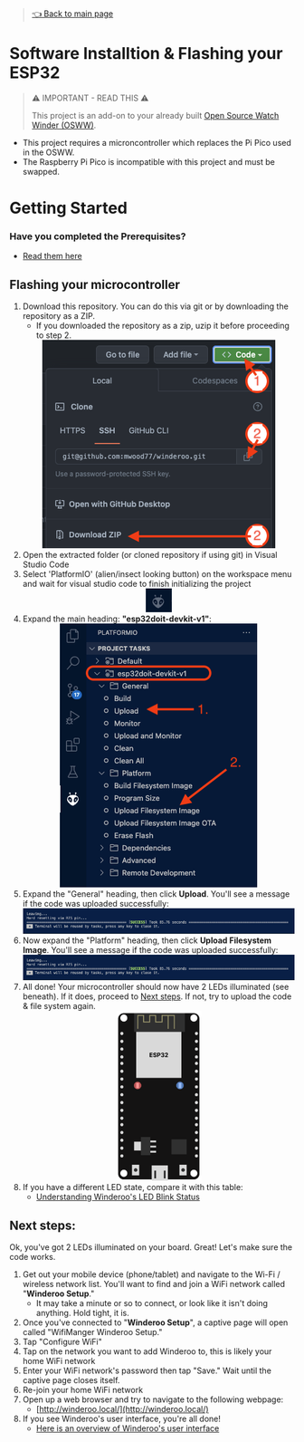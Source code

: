 > [👈 Back to main page](../README.md)

# Software Installtion & Flashing your ESP32

> ⚠️ IMPORTANT - READ THIS ⚠️
>
> This project is an add-on to your already built [Open Source Watch Winder (OSWW)](https://github.com/mwood77/osww). 

- This project requires a microncontroller which replaces the Pi Pico used in the OSWW.
- The Raspberry Pi Pico is incompatible with this project and must be swapped.


# Getting Started

### Have you completed the Prerequisites?
- [Read them here](./prereqs.md)

## Flashing your microcontroller

1. Download this repository. You can do this via git or by downloading the repository as a ZIP.
    - If you downloaded the repository as a zip, uzip it before proceeding to step 2.
    <div align="center"><img src="images/download_directory.png" alt="how to download"></div>
1. Open the extracted folder (or cloned repository if using git) in Visual Studio Code
1. Select 'PlatformIO' (alien/insect looking button) on the workspace menu and wait for visual studio code to finish initializing the project
    <div align="center"><img src="images/platformIO.png" alt="platformIO button"></div>
1. Expand the main heading: **"esp32doit-devkit-v1"**:
    <div align="center"><img src="images/platformio_project_menu.png" alt="platformIO actions overview"></div>
1. Expand the "General" heading, then click **Upload**. You'll see a message if the code was uploaded successfully:
    <div align="center"><img src="images/code_uploaded.png" alt="code upload button"></div>
1. Now expand the "Platform" heading, then click **Upload Filesystem Image**. You'll see a message if the code was uploaded successfully:
    <div align="center"><img src="images/code_uploaded.png" alt="upload filesystem button"></div>
1. All done! Your microcontroller should now have 2 LEDs illuminated (see beneath). If it does, proceed to [Next steps](#next-steps). If not, try to upload the code & file system again.
    <div align="center"><img src="images/led_states/blue_on.png" alt="upload filesystem button" height="300"></div>
1. If you have a different LED state, compare it with this table: 
    - [Understanding Winderoo's LED Blink Status](user-manual.md#understanding-winderoos-led-blink-status)

## Next steps:

Ok, you've got 2 LEDs illuminated on your board. Great! Let's make sure the code works.

1. Get out your mobile device (phone/tablet) and navigate to the Wi-Fi / wireless network list. You'll want to find and join a WiFi network called "**Winderoo Setup**."
    - It may take a minute or so to connect, or look like it isn't doing anything. Hold tight, it is.
1. Once you've connected to "**Winderoo Setup**", a captive page will open called "WifiManger Winderoo Setup."
1. Tap "Configure WiFi"
1. Tap on the network you want to add Winderoo to, this is likely your home WiFi network
1. Enter your WiFi network's password then tap "Save." Wait until the captive page closes itself.
1. Re-join your home WiFi network
1. Open up a web browser and try to navigate to the following webpage:
    - [http://winderoo.local/](http://winderoo.local/)
1. If you see Winderoo's user interface, you're all done!
    - [Here is an overview of Winderoo's user interface](./user-manual.md)

